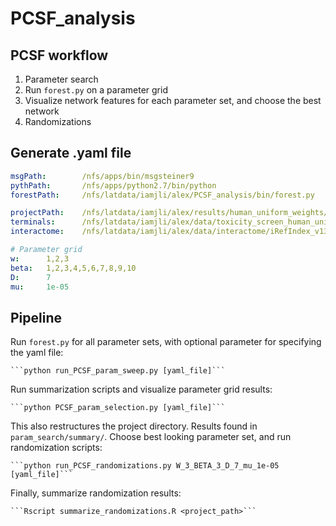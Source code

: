 # PCSF_analysis

## PCSF workflow
1. Parameter search
  1. Run `forest.py` on a parameter grid
  2. Visualize network features for each parameter set, and choose the best network
2. Randomizations

## Generate .yaml file
```yaml
msgPath:        /nfs/apps/bin/msgsteiner9
pythPath:       /nfs/apps/python2.7/bin/python
forestPath:     /nfs/latdata/iamjli/alex/PCSF_analysis/bin/forest.py

projectPath:    /nfs/latdata/iamjli/alex/results/human_uniform_weights/
terminals:      /nfs/latdata/iamjli/alex/data/toxicity_screen_human_uniform_prizes.tsv
interactome:    /nfs/latdata/iamjli/alex/data/interactome/iRefIndex_v13_MIScore_interactome.txt

# Parameter grid
w:      1,2,3
beta:   1,2,3,4,5,6,7,8,9,10
D:      7
mu:     1e-05
```

## Pipeline
Run `forest.py` for all parameter sets, with optional parameter for specifying the yaml file:

    ```python run_PCSF_param_sweep.py [yaml_file]```
    
Run summarization scripts and visualize parameter grid results:  

    ```python PCSF_param_selection.py [yaml_file]```
    
This also restructures the project directory. Results found in `param_search/summary/`. Choose best looking parameter set, and run randomization scripts:  

    ```python run_PCSF_randomizations.py W_3_BETA_3_D_7_mu_1e-05 [yaml_file]``` 
    
Finally, summarize randomization results:  

    ```Rscript summarize_randomizations.R <project_path>```
